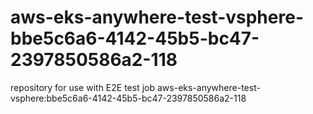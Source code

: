 # aws-eks-anywhere-test-vsphere-bbe5c6a6-4142-45b5-bc47-2397850586a2-118
repository for use with E2E test job aws-eks-anywhere-test-vsphere:bbe5c6a6-4142-45b5-bc47-2397850586a2-118
